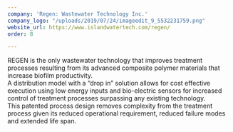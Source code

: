 ```yaml
---
company: 'Regen: Wastewater Technology Inc.'
company_logo: "/uploads/2019/07/24/imageedit_9_5532231759.png"
website_url: https://www.islandwatertech.com/regen/
order: 8

---
```

REGEN is the only wastewater technology that improves treatment processes resulting from its advanced composite polymer materials that increase biofilm productivity.  
A distribution model with a “drop in” solution allows for cost effective execution using low energy inputs and bio-electric sensors for increased control of treatment processes surpassing any existing technology.  
This patented process design removes complexity from the treatment process given its reduced operational requirement, reduced failure modes and extended life span.